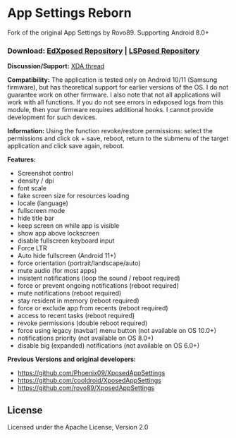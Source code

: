 App Settings Reborn
===========

Fork of the original App Settings by Rovo89. Supporting Android 8.0+

### Download: [EdXposed Repository](https://repo.xposed.info/module/ru.bluecat.android.xposed.mods.appsettings) | [LSPosed Repository](https://github.com/Xposed-Modules-Repo/ru.bluecat.android.xposed.mods.appsettings/releases)

**Discussion/Support:** [XDA thread](https://forum.xda-developers.com/t/mod-xposed-app-settings-reborn.4141339)

**Compatibility:**
The application is tested only on Android 10/11 (Samsung firmware), but has theoretical support for earlier versions of the OS. I do not guarantee work on other firmware. I also note that not all applications will work with all functions.
If you do not see errors in edxposed logs from this module, then your firmware requires additional hooks. I cannot provide development for such devices.

**Information:**
Using the function revoke/restore permissions: select the permissions and click ok + save, reboot, return to the submenu of the target application and click save again, reboot.

**Features:**
- Screenshot control
- density / dpi
- font scale
- fake screen size for resources loading
- locale (language)
- fullscreen mode
- hide title bar
- keep screen on while app is visible
- show app above lockscreen
- disable fullscreen keyboard input
- Force LTR
- Auto hide fullscreen (Android 11+)
- force orientation (portrait/landscape/auto)
- mute audio (for most apps)
- insistent notifications (loop the sound / reboot required)
- force or prevent ongoing notifications (reboot required)
- mute notifications (reboot required)
- stay resident in memory (reboot required)
- force or exclude app from recents (reboot required)
- access to recent tasks (reboot required)
- revoke permissions (double reboot required)
- force using legacy (navbar) menu button (not available on OS 10.0+)
- notifications priority (not available on OS 8.0+)
- disable big (expanded) notifications (not available on OS 6.0+)

**Previous Versions and original developers:**
- https://github.com/Phoenix09/XposedAppSettings
- https://github.com/cooldroid/XposedAppSettings
- https://github.com/rovo89/XposedAppSettings

License
-------

Licensed under the Apache License, Version 2.0
